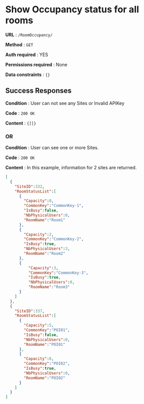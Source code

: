# Show Occupancy status for all rooms


**URL** : `/RoomOccupancy/`

**Method** : `GET`

**Auth required** : YES

**Permissions required** : None

**Data constraints** : `{}`

## Success Responses

**Condition** : User can not see any Sites or Invalid APIKey

**Code** : `200 OK`

**Content** : `{[]}`

### OR

**Condition** : User can see one or more Sites.

**Code** : `200 OK`

**Content** : In this example, information for 2 sites are returned.


```json
[
  {
    "SiteID":332,
    "RoomStatusList":[
      {
        "Capacity":8,
        "CommonKey":"CommonKey-1",
        "IsBusy":false,
        "NbPhysicalUsers":0,
        "RoomName":"Room1"
      },
      {
        "Capacity":2,
        "CommonKey":"CommonKey-2",
        "IsBusy":true,
        "NbPhysicalUsers":3,
        "RoomName":"Room2"
      },
      {
          "Capacity":3,
          "CommonKey":"CommonKey-3",
          "IsBusy":true,
          "NbPhysicalUsers":0,
          "RoomName":"Room3"
      }
    ]
  },
  {
    "SiteID":337,
    "RoomStatusList":[
      {
        "Capacity":5,
        "CommonKey":"POI01",
        "IsBusy":false,
        "NbPhysicalUsers":0,
        "RoomName":"POI01"
      },
      {
        "Capacity":8,
        "CommonKey":"POI02",
        "IsBusy":true,
        "NbPhysicalUsers":0,
        "RoomName":"POI02"
      }
    ]
  }
]
```
